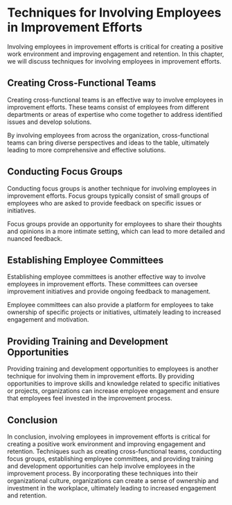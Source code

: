 # Techniques for Involving Employees in Improvement Efforts

Involving employees in improvement efforts is critical for creating a positive work environment and improving engagement and retention. In this chapter, we will discuss techniques for involving employees in improvement efforts.

Creating Cross-Functional Teams
-------------------------------

Creating cross-functional teams is an effective way to involve employees in improvement efforts. These teams consist of employees from different departments or areas of expertise who come together to address identified issues and develop solutions.

By involving employees from across the organization, cross-functional teams can bring diverse perspectives and ideas to the table, ultimately leading to more comprehensive and effective solutions.

Conducting Focus Groups
-----------------------

Conducting focus groups is another technique for involving employees in improvement efforts. Focus groups typically consist of small groups of employees who are asked to provide feedback on specific issues or initiatives.

Focus groups provide an opportunity for employees to share their thoughts and opinions in a more intimate setting, which can lead to more detailed and nuanced feedback.

Establishing Employee Committees
--------------------------------

Establishing employee committees is another effective way to involve employees in improvement efforts. These committees can oversee improvement initiatives and provide ongoing feedback to management.

Employee committees can also provide a platform for employees to take ownership of specific projects or initiatives, ultimately leading to increased engagement and motivation.

Providing Training and Development Opportunities
------------------------------------------------

Providing training and development opportunities to employees is another technique for involving them in improvement efforts. By providing opportunities to improve skills and knowledge related to specific initiatives or projects, organizations can increase employee engagement and ensure that employees feel invested in the improvement process.

Conclusion
----------

In conclusion, involving employees in improvement efforts is critical for creating a positive work environment and improving engagement and retention. Techniques such as creating cross-functional teams, conducting focus groups, establishing employee committees, and providing training and development opportunities can help involve employees in the improvement process. By incorporating these techniques into their organizational culture, organizations can create a sense of ownership and investment in the workplace, ultimately leading to increased engagement and retention.
